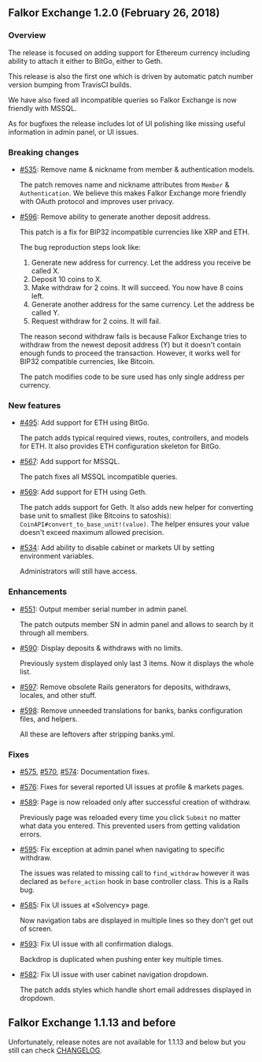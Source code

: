## Falkor Exchange 1.2.0 (February 26, 2018) ##

### Overview ###

The release is focused on adding support for Ethereum currency including ability to attach it either to BitGo, either to Geth.

This release is also the first one which is driven by automatic patch number version bumping from TravisCI builds.

We have also fixed all incompatible queries so Falkor Exchange is now friendly with MSSQL.

As for bugfixes the release includes lot of UI polishing like missing useful information in admin panel, or UI issues.

### Breaking changes ###

* [#535](https://github.com/rubykube/falkor/pull/535): Remove name & nickname from member & authentication models.

  The patch removes name and nickname attributes from `Member` & `Authentication`. We believe this makes Falkor Exchange more friendly with OAuth protocol and improves user privacy.

* [#596](https://github.com/rubykube/falkor/pull/596): Remove ability to generate another deposit address.

  This patch is a fix for BIP32 incompatible currencies like XRP and ETH.
  
  The bug reproduction steps look like:
  
    1. Generate new address for currency. Let the address you receive be called X.
    2. Deposit 10 coins to X.
    3. Make withdraw for 2 coins. It will succeed. You now have 8 coins left.
    4. Generate another address for the same currency. Let the address be called Y.
    5. Request withdraw for 2 coins. It will fail.
  
  The reason second withdraw fails is because Falkor Exchange tries to withdraw from the newest deposit address (Y) but it doesn't contain enough funds to proceed the transaction. However, it works well for BIP32 compatible currencies, like Bitcoin.
  
  The patch modifies code to be sure used has only single address per currency.

### New features ###

* [#495](https://github.com/rubykube/falkor/pull/495): Add support for ETH using BitGo.

  The patch adds typical required views, routes, controllers, and models for ETH. It also provides ETH configuration skeleton for BitGo.

* [#567](https://github.com/rubykube/falkor/pull/567): Add support for MSSQL.

  The patch fixes all MSSQL incompatible queries.

* [#569](https://github.com/rubykube/falkor/pull/569): Add support for ETH using Geth.

  The patch adds support for Geth.
  It also adds new helper for converting base unit to smallest (like Bitcoins to satoshis): `CoinAPI#convert_to_base_unit!(value)`. The helper ensures your value doesn't exceed maximum allowed precision.

* [#534](https://github.com/rubykube/falkor/pull/534): Add ability to disable cabinet or markets UI by setting environment variables.

  Administrators will still have access.

### Enhancements ###

* [#551](https://github.com/rubykube/falkor/pull/551): Output member serial number in admin panel.
  
  The patch outputs member SN in admin panel and allows to search by it through all members.

* [#590](https://github.com/rubykube/falkor/pull/590): Display deposits & withdraws with no limits.

  Previously system displayed only last 3 items. Now it displays the whole list.

* [#597](https://github.com/rubykube/falkor/pull/597): Remove obsolete Rails generators for deposits, withdraws, locales, and other stuff.

* [#598](https://github.com/rubykube/falkor/pull/598): Remove unneeded translations for banks, banks configuration files, and helpers.

  All these are leftovers after stripping banks.yml.

### Fixes ###

* [#575](https://github.com/rubykube/falkor/pull/575), [#570](https://github.com/rubykube/falkor/pull/570), [#574](https://github.com/rubykube/falkor/pull/574): Documentation fixes.

* [#576](https://github.com/rubykube/falkor/pull/576): Fixes for several reported UI issues at profile & markets pages.

* [#589](https://github.com/rubykube/falkor/pull/589): Page is now reloaded only after successful creation of withdraw.
  
  Previously page was reloaded every time you click `Submit` no matter what data you entered. This prevented users from getting validation errors.

* [#595](https://github.com/rubykube/falkor/pull/595): Fix exception at admin panel when navigating to specific withdraw.

  The issues was related to missing call to `find_withdraw` however it was declared as `before_action` hook in base controller class. This is a Rails bug.

* [#585](https://github.com/rubykube/falkor/pull/585): Fix UI issues at «Solvency» page.

  Now navigation tabs are displayed in multiple lines so they don't get out of screen.

* [#593](https://github.com/rubykube/falkor/pull/593): Fix UI issue with all confirmation dialogs.

  Backdrop is duplicated when pushing enter key multiple times.

* [#582](https://github.com/rubykube/falkor/pull/582): Fix UI issue with user cabinet navigation dropdown.

  The patch adds styles which handle short email addresses displayed in dropdown.

## Falkor Exchange 1.1.13 and before ##

Unfortunately, release notes are not available for 1.1.13 and below but you still can check [CHANGELOG](https://github.com/rubykube/falkor/blob/master/CHANGELOG.md).
